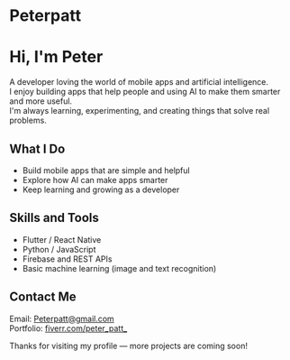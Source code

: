 # Peterpatt
# Hi, I'm Peter

A developer loving the world of mobile apps and artificial intelligence.  
I enjoy building apps that help people and using AI to make them smarter and more useful.  
I'm always learning, experimenting, and creating things that solve real problems.

## What I Do

- Build mobile apps that are simple and helpful  
- Explore how AI can make apps smarter  
- Keep learning and growing as a developer

## Skills and Tools

- Flutter / React Native  
- Python / JavaScript  
- Firebase and REST APIs  
- Basic machine learning (image and text recognition)

## Contact Me

Email: [Peterpatt@gmail.com](mailto:Peterpatt@gmail.com)  
Portfolio: [fiverr.com/peter_patt_](https://www.fiverr.com/peter_patt_)

Thanks for visiting my profile — more projects are coming soon!
